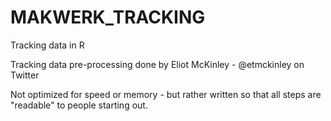 # MAKWERK_TRACKING
Tracking data in R

Tracking data pre-processing done by Eliot McKinley - @etmckinley on Twitter

Not optimized for speed or memory - but rather written so that all steps are "readable" to people starting out.
